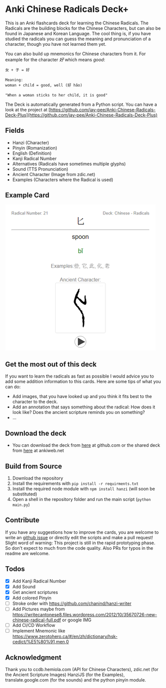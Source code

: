 # Anki Chinese Radicals Deck+

This is an Anki flashcards deck for learning the Chinese Radicals.
The Radicals are the building blocks for the Chinese Characters, but can also be found in Japanese and Korean Language.
The cool thing is, if you have studied the radicals you can guess the meaning and pronunciation of a character, though you have not learned them yet.

You can also build up mnemonics for Chinese characters from it. For example for the character *好* which means *good*:

```
女 + 子 = 好

Meaning:
woman + child = good, well (好 hǎo)

"When a woman sticks to her child, it is good"
```

The Deck is automatically generated from a Python script. You can have a look at the project at [https://github.com/jay-pee/Anki-Chinese-Radicals-Deck-Plus](https://github.com/jay-pee/Anki-Chinese-Radicals-Deck-Plus)

## Fields

- Hanzi (Character)
- Pinyin (Romanization)
- English (Definition)
- Kanji Radical Number
- Alternatives (Radicals have sometimes multiple glyphs)
- Sound (TTS Pronunciation)
- Ancient Character (Image from zdic.net)
- Examples (Characters where the Radical is used)

## Example Card

![example card](./media/exampleCard.png)

## Get the most out of this deck

If you want to learn the radicals as fast as possible I would advice you to add some addition information to this cards.
Here are some tips of what you can do:

- Add images, that you have looked up and you think it fits best to the character to the deck.
- Add an annotation that says something about the radical: How does it look like? Does the ancient scripture reminds you on something?
- ...

## Download the deck

- You can download the deck from [here](https://github.com/jay-pee/Anki-Chinese-Radicals-Deck-Plus/blob/master/decks/Chinese-Radicals.apkg) at github.com or the shared deck from [here](https://ankiweb.net/shared/info/1732259414) at ankiweb.net

## Build from Source

1. Download the repository
2. Install the requirements with `pip install -r requirments.txt`
3. Install the required node module with `npm install hanzi` (will soon be substituted)
4. Open a shell in the repository folder and run the main script (`python main.py`)

## Contribute

If you have any suggestions how to improve the cards, you are welcome to write an [github issue](https://github.com/jay-pee/Anki-Chinese-Radicals-Deck-Plus/issue) or directly edit the scripts and make a pull request! Slight word of warning: This project is still in the rapid prototyping phase. So don't expect to much from the code quality. Also PRs for typos in the readme are welcome.

## Todos

- [x] Add Kanji Radical Number
- [x] Add Sound
- [x] Get ancient scriptures
- [x] Add colored Pinyin
- [ ] Stroke order with https://github.com/chanind/hanzi-writer
- [ ] Add Pictures maybe from https://writecantonese8.files.wordpress.com/2012/10/35670726-new-chinese-radical-full.pdf or google IMG
- [ ] Add CI/CD Workflow
- [ ] Implement  Mnemonic like https://www.zerotohero.ca/#/en/zh/dictionary/hsk-cedict/%E5%80%91,men,0 

## Acknowledgment

Thank you to ccdb.hemiola.com (API for Chinese Characters), zdic.net (for the Ancient Scripture Images) HanziJS (for the Examples), translate.google.com (for the sounds) and the python pinyin module.
